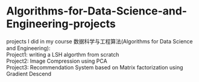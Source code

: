 # Algorithms-for-Data-Science-and-Engineering-projects

projects I did in my course 数据科学与工程算法(Algorithms for Data Science and Engineering):\
Project1: writing a LSH algorthm from scratch\
Project2: Image Compression using PCA\
Project3: Recommendation System based on Matrix factorization using Gradient Descend
